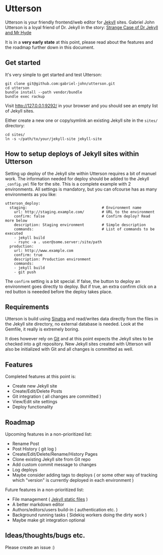 # Utterson

Utterson is your friendly frontend/web editor for [Jekyll][jekyll] sites. Gabriel John Utterson is a loyal friend of Dr. Jekyll in the story: [Strange Case of Dr Jekyll and Mr Hyde][strange-case]

It is in a **very early state** at this point, please read about the features and the roadmap further down in this document.

## Get started

It's very simple to get started and test Utterson:

    git clone git@github.com:gabriel-john/utterson.git
    cd utterson
    bundle install --path vendor/bundle
    bundle exec rackup

Visit http://127.0.0.1:9292/ in your browser and you should see an empty list of Jekyll sites.

Either create a new one or copy/symlink an existing Jekyll site in the `sites/` directory:

    cd sites/
    ln -s ~/path/to/your/jekyll-site jekyll-site

## How to setup deploys of Jekyll sites within Utterson

Setting up deploy of the Jekyll site within Utterson requires a bit of manuel work. The information needed for deploy should be added to the Jekyll `_config.yml` file for the site. This is a complete example with 2 environments. All settings is mandatory, but you can ofcourse has as many environments as you like:

    utterson_deploy:
      staging:                                  # Environment name
        url: http://staging.example.com/        # URL to the environment
        confirm: false                          # Confirm deploy? Read more below
        description: Staging environment        # Simple description
        commands:                               # List of commands to be executed
        - jekyll build
        - rsync -a . user@some.server:/site/path
      production:
        url: http://www.example.com
        confirm: true
        description: Production environment
        commands:
        - jekyll build
        - git push

The `confirm` setting is a bit special. If false, the button to deploy an environment goes directly to deploy. But if true, an extra confirm click on a red button is neeeded before the deploy takes place.

## Requirements

Utterson is build using [Sinatra][sinatra] and read/writes data directly from the files in the Jekyll site directory, no external database is needed. Look at the Gemfile, it really is extremely boring.

It does however rely on [Git][git] and at this point expects the Jekyll sites to be checked into a git repository. New Jekyll sites created with Utterson will also be initialized with Git and all changes is committed as well.

## Features

Completed features at this point is:

 * Create new Jekyll site
 * Create/Edit/Delete Posts
 * Git integration ( all changes are committed )
 * View/Edit site settings
 * Deploy functionality

## Roadmap

Upcoming features in a non-prioritized list:

 * Rename Post
 * Post History ( git log )
 * Create/Edit/Delete/Rename/History Pages
 * Clone existing Jekyll site from Git repo
 * Add custom commit message to changes
 * Log deploys
 * Maybe consider adding tags to deploys ( or some other way of tracking which "version" is currently deployed in each environment )

Future features in a non-prioritized list:

 * File management ( [Jekyll static files][jekyll-files] )
 * A better markdown editor
 * Authors/editors/users build-in ( authentication etc. )
 * Background running tasks ( Sidekiq workers doing the dirty work )
 * Maybe make git integration optional

## Ideas/thoughts/bugs etc.

Please create an issue :)

[jekyll]:       http://jekyllrb.com/
[jekyll-files]: http://jekyllrb.com/docs/static-files/
[sinatra]:      http://www.sinatrarb.com/
[git]:          https://git-scm.com/
[strange-case]: https://en.wikipedia.org/wiki/Strange_Case_of_Dr_Jekyll_and_Mr_Hyde

